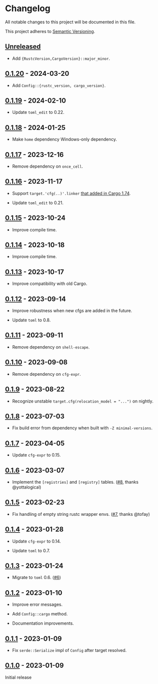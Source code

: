 # Changelog

All notable changes to this project will be documented in this file.

This project adheres to [Semantic Versioning](https://semver.org).

<!--
Note: In this file, do not use the hard wrap in the middle of a sentence for compatibility with GitHub comment style markdown rendering.
-->

## [Unreleased]

- Add `{RustcVersion,CargoVersion}::major_minor`.

## [0.1.20] - 2024-03-20

- Add `Config::{rustc_version, cargo_version}`.

## [0.1.19] - 2024-02-10

- Update `toml_edit` to 0.22.

## [0.1.18] - 2024-01-25

- Make `home` dependency Windows-only dependency.

## [0.1.17] - 2023-12-16

- Remove dependency on `once_cell`.

## [0.1.16] - 2023-11-17

- Support `target.'cfg(..)'.linker` [that added in Cargo 1.74](https://github.com/rust-lang/cargo/pull/12535).

- Update `toml_edit` to 0.21.

## [0.1.15] - 2023-10-24

- Improve compile time.

## [0.1.14] - 2023-10-18

- Improve compile time.

## [0.1.13] - 2023-10-17

- Improve compatibility with old Cargo.

## [0.1.12] - 2023-09-14

- Improve robustness when new cfgs are added in the future.

- Update `toml` to 0.8.

## [0.1.11] - 2023-09-11

- Remove dependency on `shell-escape`.

## [0.1.10] - 2023-09-08

- Remove dependency on `cfg-expr`.

## [0.1.9] - 2023-08-22

- Recognize unstable `target.cfg(relocation_model = "...")` on nightly.

## [0.1.8] - 2023-07-03

- Fix build error from dependency when built with `-Z minimal-versions`.

## [0.1.7] - 2023-04-05

- Update `cfg-expr` to 0.15.

## [0.1.6] - 2023-03-07

- Implement the `[registries]` and `[registry]` tables. ([#8](https://github.com/taiki-e/cargo-config2/pull/8), thanks @yottalogical)

## [0.1.5] - 2023-02-23

- Fix handling of empty string rustc wrapper envs. ([#7](https://github.com/taiki-e/cargo-config2/pull/7), thanks @tofay)

## [0.1.4] - 2023-01-28

- Update `cfg-expr` to 0.14.

- Update `toml` to 0.7.

## [0.1.3] - 2023-01-24

- Migrate to `toml` 0.6. ([#6](https://github.com/taiki-e/cargo-config2/pull/6))

## [0.1.2] - 2023-01-10

- Improve error messages.

- Add `Config::cargo` method.

- Documentation improvements.

## [0.1.1] - 2023-01-09

- Fix `serde::Serialize` impl of `Config` after target resolved.

## [0.1.0] - 2023-01-09

Initial release

[Unreleased]: https://github.com/taiki-e/cargo-config2/compare/v0.1.20...HEAD
[0.1.20]: https://github.com/taiki-e/cargo-config2/compare/v0.1.19...v0.1.20
[0.1.19]: https://github.com/taiki-e/cargo-config2/compare/v0.1.18...v0.1.19
[0.1.18]: https://github.com/taiki-e/cargo-config2/compare/v0.1.17...v0.1.18
[0.1.17]: https://github.com/taiki-e/cargo-config2/compare/v0.1.16...v0.1.17
[0.1.16]: https://github.com/taiki-e/cargo-config2/compare/v0.1.15...v0.1.16
[0.1.15]: https://github.com/taiki-e/cargo-config2/compare/v0.1.14...v0.1.15
[0.1.14]: https://github.com/taiki-e/cargo-config2/compare/v0.1.13...v0.1.14
[0.1.13]: https://github.com/taiki-e/cargo-config2/compare/v0.1.12...v0.1.13
[0.1.12]: https://github.com/taiki-e/cargo-config2/compare/v0.1.11...v0.1.12
[0.1.11]: https://github.com/taiki-e/cargo-config2/compare/v0.1.10...v0.1.11
[0.1.10]: https://github.com/taiki-e/cargo-config2/compare/v0.1.9...v0.1.10
[0.1.9]: https://github.com/taiki-e/cargo-config2/compare/v0.1.8...v0.1.9
[0.1.8]: https://github.com/taiki-e/cargo-config2/compare/v0.1.7...v0.1.8
[0.1.7]: https://github.com/taiki-e/cargo-config2/compare/v0.1.6...v0.1.7
[0.1.6]: https://github.com/taiki-e/cargo-config2/compare/v0.1.5...v0.1.6
[0.1.5]: https://github.com/taiki-e/cargo-config2/compare/v0.1.4...v0.1.5
[0.1.4]: https://github.com/taiki-e/cargo-config2/compare/v0.1.3...v0.1.4
[0.1.3]: https://github.com/taiki-e/cargo-config2/compare/v0.1.2...v0.1.3
[0.1.2]: https://github.com/taiki-e/cargo-config2/compare/v0.1.1...v0.1.2
[0.1.1]: https://github.com/taiki-e/cargo-config2/compare/v0.1.0...v0.1.1
[0.1.0]: https://github.com/taiki-e/cargo-config2/releases/tag/v0.1.0
